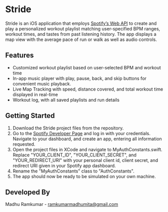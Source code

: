 # Stride
Stride is an iOS application that employs [Spotify’s Web API](https://developer.spotify.com/documentation/web-api) to create and play a personalized workout playlist matching user-specified BPM ranges, workout times, and tastes from past listening history. The app displays a map view with the average pace of run or walk as well as audio controls.

## Features
* Customized workout playlist based on user-selected BPM and workout time 
* In-app music player with play, pause, back, and skip buttons for convenient music playback.
* Live Map Tracking with speed, distance covered, and total workout time displayed in real-time
* Workout log, with all saved playlists and run details

## Getting Started
1. Download the Stride project files from the repository.
2. Go to the [Spotify Developer Page](https://developer.spotify.com/) and log in with your credentials. Navigate to your dashboard, and create an app, entering all information requested.
3. Open the project files in XCode and navigate to MyAuthConstants.swift. Replace "YOUR_CLIENT_ID", "YOUR_CLIENT_SECRET", and "YOUR_REDIRECT_URI" with your personal client id, client secret, and redirect URI given in your Spotify app dashboard.
4. Rename the "MyAuthConstants" class to "AuthConstants".
5. The app should now be ready to be simulated on your own machine.

## Developed By
Madhu Ramkumar - ramkumarmadhumita@gmail.com



